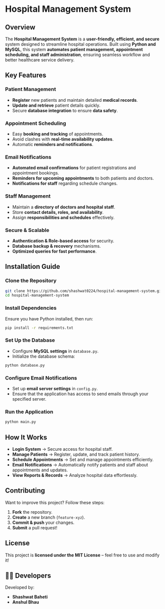 #  Hospital Management System

##  Overview

The **Hospital Management System** is a **user-friendly, efficient, and secure** system designed to streamline hospital operations. Built using **Python and MySQL**, this system **automates patient management, appointment scheduling, and staff administration**, ensuring seamless workflow and better healthcare service delivery.


##  Key Features

###  **Patient Management**
- **Register** new patients and maintain detailed **medical records**.
- **Update and retrieve** patient details quickly.
- Secure **database integration** to ensure **data safety**.

###  **Appointment Scheduling**
- Easy **booking and tracking** of appointments.
- Avoid clashes with **real-time availability updates**.
- Automatic **reminders and notifications**.

###  **Email Notifications**
- **Automated email confirmations** for patient registrations and appointment bookings.
- **Reminders for upcoming appointments** to both patients and doctors.
- **Notifications for staff** regarding schedule changes.

###  **Staff Management**
- Maintain a **directory of doctors and hospital staff**.
- Store **contact details, roles, and availability**.
- Assign **responsibilities and schedules** effectively.

###  **Secure & Scalable**
- **Authentication & Role-based access** for security.
- **Database backup & recovery** mechanisms.
- **Optimized queries for fast performance**.


##  Installation Guide

###  Clone the Repository  
```bash
git clone https://github.com/shashwat0224/hospital-management-system.git
cd hospital-management-system
```

###  Install Dependencies  
Ensure you have Python installed, then run:  
```bash
pip install -r requirements.txt
```

###  Set Up the Database  
- Configure **MySQL settings** in `database.py`.  
- Initialize the database schema:  
```bash
python database.py
```

###  Configure Email Notifications  
- Set up **email server settings** in `config.py`.  
- Ensure that the application has access to send emails through your specified server.

###  Run the Application  
```bash
python main.py
```


##  How It Works  

- **Login System** → Secure access for hospital staff.  
- **Manage Patients** → Register, update, and track patient history.  
- **Schedule Appointments** → Set and manage appointments efficiently.  
- **Email Notifications** → Automatically notify patients and staff about appointments and updates.  
- **View Reports & Records** → Analyze hospital data effortlessly.  


##  Contributing  

Want to improve this project? Follow these steps:  

1. **Fork** the repository.  
2. **Create** a new branch (`feature-xyz`).  
3. **Commit & push** your changes.  
4. **Submit** a pull request!  


##  License  

This project is **licensed under the MIT License** – feel free to use and modify it!  


## 👨‍💻 Developers  

Developed by:  
- **Shashwat Baheti**  
- **Anshul Bhau**  
